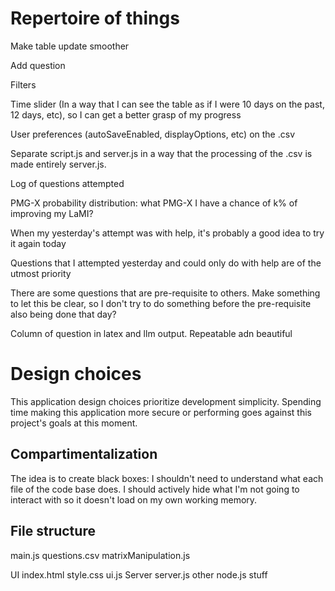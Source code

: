 # Repertoire of things 
Make table update smoother

Add question

Filters

Time slider (In a way that I can see the table as if I were 10 days on the past, 12 days, etc), so I can get a better grasp of my progress

User preferences (autoSaveEnabled, displayOptions, etc) on the .csv

Separate script.js and server.js in a way that the processing of the .csv is made entirely server.js. 

Log of questions attempted

PMG-X probability distribution: what PMG-X I have a chance of k% of improving my LaMI?

When my yesterday's attempt was with help, it's probably a good idea to try it again today

Questions that I attempted yesterday and could only do with help are of the utmost priority

There are some questions that are pre-requisite to others. Make something to let this be clear, so I don't try to do something before the pre-requisite also being done that day?



Column of question in latex and llm output. Repeatable adn beautiful
# Design choices
This application design choices prioritize development simplicity.
Spending time making this application more secure or performing goes against this project's goals at this moment.

## Compartimentalization
The idea is to create black boxes: I shouldn't need to understand what each file of the code base does. I should actively hide what I'm not going to interact with so it doesn't load on my own working memory.

## File structure
main.js
questions.csv
matrixManipulation.js

UI
    index.html
    style.css
    ui.js
Server
    server.js
    other node.js stuff
